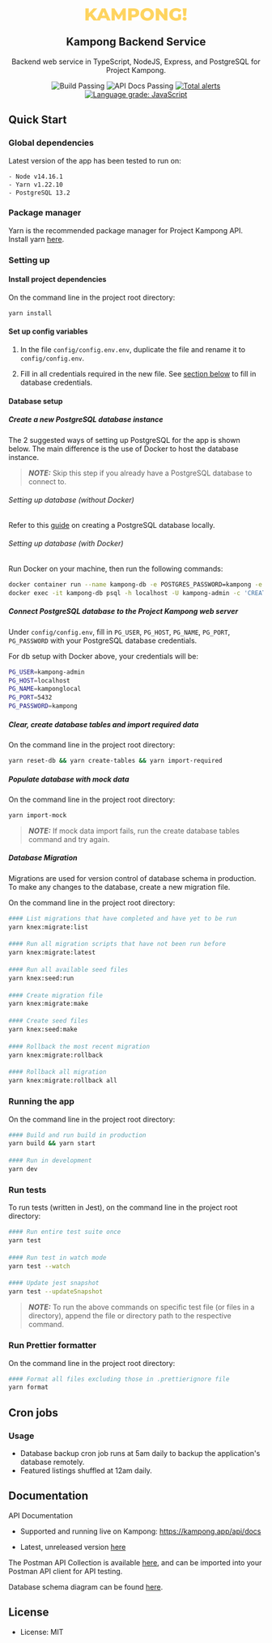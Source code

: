 <p align="center">
 <img width="200px" src="public/assets/images/logo.png" align="center" alt="Kampong" />
 <h2 align="center">Kampong Backend Service</h2>
 <p align="center">Backend web service in TypeScript, NodeJS, Express, and PostgreSQL for Project Kampong.</p>
</p>
    <p align="center">
        <img alt="Build Passing" src="https://github.com/Project-Kampong/kampong-backend/workflows/Build/badge.svg" />
        <img alt="API Docs Passing" src="https://github.com/Project-Kampong/kampong-backend/workflows/API%20Docs/badge.svg" />
        <a href="https://lgtm.com/projects/g/Project-Kampong/kampong-backend/alerts/"><img alt="Total alerts" src="https://img.shields.io/lgtm/alerts/g/Project-Kampong/kampong-backend.svg?logo=lgtm&logoWidth=18"/></a>
        <a href="https://lgtm.com/projects/g/Project-Kampong/kampong-backend/context:javascript"><img alt="Language grade: JavaScript" src="https://img.shields.io/lgtm/grade/javascript/g/Project-Kampong/kampong-backend.svg?logo=lgtm&logoWidth=18"/></a>
</p>

## Quick Start

### Global dependencies

Latest version of the app has been tested to run on:

```
- Node v14.16.1
- Yarn v1.22.10
- PostgreSQL 13.2
```

### Package manager

Yarn is the recommended package manager for Project Kampong API. Install yarn [here](https://classic.yarnpkg.com/en/docs/install/).

### Setting up

#### Install project dependencies

On the command line in the project root directory:

```bash
yarn install
```

#### Set up config variables

1. In the file `config/config.env.env`, duplicate the file and rename it to `config/config.env`.

2. Fill in all credentials required in the new file. See [section below](#database-setup) to fill in database credentials.

#### Database setup

##### Create a new PostgreSQL database instance

The 2 suggested ways of setting up PostgreSQL for the app is shown below. The main difference is the use of Docker to host the database instance.

> **_NOTE:_** Skip this step if you already have a PostgreSQL database to connect to.

###### Setting up database (without Docker)

Refer to this [guide](https://www.postgresql.org/docs/current/tutorial-start.html) on creating a PostgreSQL database locally.

###### Setting up database (with Docker)

Run Docker on your machine, then run the following commands:

```bash
docker container run --name kampong-db -e POSTGRES_PASSWORD=kampong -e POSTGRES_USER=kampong-admin -p 5432:5432 -d postgres
docker exec -it kampong-db psql -h localhost -U kampong-admin -c 'CREATE DATABASE kamponglocal;'
```

##### Connect PostgreSQL database to the Project Kampong web server

Under `config/config.env`, fill in `PG_USER`, `PG_HOST`, `PG_NAME`, `PG_PORT`, `PG_PASSWORD` with your PostgreSQL database credentials.

For db setup with Docker above, your credentials will be:

```bash
PG_USER=kampong-admin
PG_HOST=localhost
PG_NAME=kamponglocal
PG_PORT=5432
PG_PASSWORD=kampong
```

##### Clear, create database tables and import required data

On the command line in the project root directory:

```bash
yarn reset-db && yarn create-tables && yarn import-required
```

##### Populate database with mock data

On the command line in the project root directory:

```bash
yarn import-mock
```

> **_NOTE:_** If mock data import fails, run the create database tables command and try again.

##### Database Migration

Migrations are used for version control of database schema in production. To make any changes to the database, create a new migration file.

On the command line in the project root directory:

```bash
#### List migrations that have completed and have yet to be run
yarn knex:migrate:list

#### Run all migration scripts that have not been run before
yarn knex:migrate:latest

#### Run all available seed files
yarn knex:seed:run

#### Create migration file
yarn knex:migrate:make

#### Create seed files
yarn knex:seed:make

#### Rollback the most recent migration
yarn knex:migrate:rollback

#### Rollback all migration
yarn knex:migrate:rollback all
```

### Running the app

On the command line in the project root directory:

```bash
#### Build and run build in production
yarn build && yarn start

#### Run in development
yarn dev
```

### Run tests

To run tests (written in Jest), on the command line in the project root directory:

```bash
#### Run entire test suite once
yarn test

#### Run test in watch mode
yarn test --watch

#### Update jest snapshot
yarn test --updateSnapshot
```

> **_NOTE:_** To run the above commands on specific test file (or files in a directory), append the file or directory path to the respective command.

### Run Prettier formatter

On the command line in the project root directory:

```bash
#### Format all files excluding those in .prettierignore file
yarn format
```

## Cron jobs

### Usage

-   Database backup cron job runs at 5am daily to backup the application's database remotely.
-   Featured listings shuffled at 12am daily.

## Documentation

API Documentation

-   Supported and running live on Kampong: https://kampong.app/api/docs

-   Latest, unreleased version [here](https://github.com/Project-Kampong/kampong-backend/blob/master/public/api-docs/index.md)

The Postman API Collection is available [here](https://github.com/Project-Kampong/kampong-backend/blob/master/public/api-docs/kampong-api.json), and can be imported into your Postman API client for API testing.

Database schema diagram can be found [here](https://github.com/Project-Kampong/kampong-backend/blob/master/public/kampong-er-diagram.png).

## License

-   License: MIT
